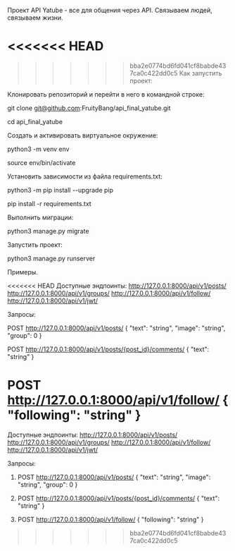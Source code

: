 Проект API Yatube - все для общения через API. Связываем людей, связываем жизни.

<<<<<<< HEAD
=======

>>>>>>> bba2e0774bd6fd041cf8babde437ca0c422dd0c5
Как запустить проект:

Клонировать репозиторий и перейти в него в командной строке:

git clone git@github.com:FruityBang/api_final_yatube.git

cd api_final_yatube

Cоздать и активировать виртуальное окружение:

python3 -m venv env

source env/bin/activate

Установить зависимости из файла requirements.txt:

python3 -m pip install --upgrade pip

pip install -r requirements.txt

Выполнить миграции:

python3 manage.py migrate

Запустить проект:

python3 manage.py runserver

Примеры.

<<<<<<< HEAD
Доступные эндпоинты: http://127.0.0.1:8000/api/v1/posts/ http://127.0.0.1:8000/api/v1/groups/ http://127.0.0.1:8000/api/v1/follow/ http://127.0.0.1:8000/api/v1/jwt/

Запросы:

POST http://127.0.0.1:8000/api/v1/posts/ { "text": "string", "image": "string", "group": 0 }

POST http://127.0.0.1:8000/api/v1/posts/{post_id}/comments/ { "text": "string" }

POST http://127.0.0.1:8000/api/v1/follow/ { "following": "string" }
=======
Доступные эндпоинты:
http://127.0.0.1:8000/api/v1/posts/
http://127.0.0.1:8000/api/v1/groups/
http://127.0.0.1:8000/api/v1/follow/
http://127.0.0.1:8000/api/v1/jwt/

Запросы:

1. POST http://127.0.0.1:8000/api/v1/posts/
{
"text": "string",
"image": "string",
"group": 0
}

2. POST http://127.0.0.1:8000/api/v1/posts/{post_id}/comments/
{
"text": "string"
}

3. POST http://127.0.0.1:8000/api/v1/follow/
{
"following": "string"
}
>>>>>>> bba2e0774bd6fd041cf8babde437ca0c422dd0c5
